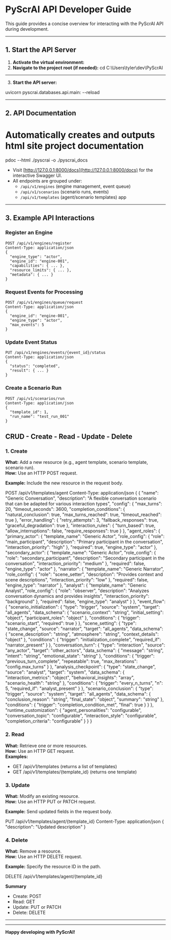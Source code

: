 # PyScrAI API Developer Guide

This guide provides a concise overview for interacting with the PyScrAI API during development.

---

## 1. Start the API Server

1. **Activate the virtual environment:**
2. **Navigate to the project root (if needed):**
   cd C:\Users\tyler\dev\PyScrAI

---
3. **Start the API server:**

  uvicorn pyscrai.databases.api.main: --reload
 
---
## 2. API Documentation

# Automatically creates and outputs html site project documentation
pdoc --html ./pyscrai -o ./pyscrai_docs

- Visit [http://127.0.0.1:8000/docs](http://127.0.0.1:8000/docs) for the interactive Swagger UI.
- All endpoints are grouped under:
  - `/api/v1/engines` (engine management, event queue)
  - `/api/v1/scenarios` (scenario runs, events)
  - `/api/v1/templates` (agent/scenario templates)
app
---

## 3. Example API Interactions

### Register an Engine
```http
POST /api/v1/engines/register
Content-Type: application/json
{
  "engine_type": "actor",
  "engine_id": "engine-001",
  "capabilities": { ... },
  "resource_limits": { ... },
  "metadata": { ... }
}
```

### Request Events for Processing
```http
POST /api/v1/engines/queue/request
Content-Type: application/json
{
  "engine_id": "engine-001",
  "engine_type": "actor",
  "max_events": 5
}
```

### Update Event Status
```http
PUT /api/v1/engines/events/{event_id}/status
Content-Type: application/json
{
  "status": "completed",
  "result": { ... }
}
```

### Create a Scenario Run
```http
POST /api/v1/scenarios/run
Content-Type: application/json
{
  "template_id": 1,
  "run_name": "test_run_001"
}
```



## CRUD - Create - Read - Update - Delete 

### 1. Create
**What:** Add a new resource (e.g., agent template, scenario template, scenario run).  
**How:** Use an HTTP POST request.  

**Example:** Include the new resource in the request body.

POST /api/v1/templates/agent
Content-Type: application/json
{
{
  "name": "Generic Conversation",
  "description": "A flexible conversation scenario that can be adapted for various interaction types",
  "config": {
    "max_turns": 20,
    "timeout_seconds": 3600,
    "completion_conditions": {
      "natural_conclusion": true,
      "max_turns_reached": true,
      "timeout_reached": true
    },
    "error_handling": {
      "retry_attempts": 3,
      "fallback_responses": true,
      "graceful_degradation": true
    },
    "interaction_rules": {
      "turn_based": true,
      "allow_interruptions": false,
      "require_responses": true
    }
  },
  "agent_roles": {
    "primary_actor": {
      "template_name": "Generic Actor",
      "role_config": {
        "role": "main_participant",
        "description": "Primary participant in the conversation",
        "interaction_priority": "high"
      },
      "required": true,
      "engine_type": "actor"
    },
    "secondary_actor": {
      "template_name": "Generic Actor", 
      "role_config": {
        "role": "secondary_participant",
        "description": "Secondary participant in the conversation",
        "interaction_priority": "medium"
      },
      "required": false,
      "engine_type": "actor"
    },
    "narrator": {
      "template_name": "Generic Narrator",
      "role_config": {
        "role": "scene_setter",
        "description": "Provides context and scene descriptions",
        "interaction_priority": "low"
      },
      "required": false,
      "engine_type": "narrator"
    },
    "analyst": {
      "template_name": "Generic Analyst",
      "role_config": {
        "role": "observer",
        "description": "Analyzes conversation dynamics and provides insights",
        "interaction_priority": "background"
      },
      "required": false,
      "engine_type": "analyst"
    }
  },
  "event_flow": {
    "scenario_initialization": {
      "type": "trigger",
      "source": "system",
      "target": "all_agents",
      "data_schema": {
        "scenario_context": "string",
        "initial_setting": "object",
        "participant_roles": "object"
      },
      "conditions": {
        "trigger": "scenario_start",
        "required": true
      }
    },
    "scene_setting": {
      "type": "state_change",
      "source": "narrator",
      "target": "all_agents",
      "data_schema": {
        "scene_description": "string",
        "atmosphere": "string",
        "context_details": "object"
      },
      "conditions": {
        "trigger": "initialization_complete",
        "required_if": "narrator_present"
      }
    },
    "conversation_turn": {
      "type": "interaction",
      "source": "any_actor",
      "target": "other_actors",
      "data_schema": {
        "message": "string",
        "intent": "string",
        "emotional_state": "string"
      },
      "conditions": {
        "trigger": "previous_turn_complete",
        "repeatable": true,
        "max_iterations": "config.max_turns"
      }
    },
    "analysis_checkpoint": {
      "type": "state_change",
      "source": "analyst",
      "target": "system",
      "data_schema": {
        "interaction_metrics": "object",
        "behavioral_insights": "array",
        "scenario_health": "string"
      },
      "conditions": {
        "trigger": "every_n_turns",
        "n": 5,
        "required_if": "analyst_present"
      }
    },
    "scenario_conclusion": {
      "type": "trigger",
      "source": "system",
      "target": "all_agents",
      "data_schema": {
        "conclusion_reason": "string",
        "final_state": "object",
        "summary": "string"
      },
      "conditions": {
        "trigger": "completion_condition_met",
        "final": true
      }
    }
  },
  "runtime_customization": {
    "agent_personalities": "configurable",
    "conversation_topic": "configurable",
    "interaction_style": "configurable",
    "completion_criteria": "configurable"
  }
}
}


### 2. Read
**What:** Retrieve one or more resources.  
**How:** Use an HTTP GET request.  
**Examples:**  
- GET /api/v1/templates (returns a list of templates)  
- GET /api/v1/templates/{template_id} (returns one template)

### 3. Update
**What:** Modify an existing resource.  
**How:** Use an HTTP PUT or PATCH request.  

**Example:** Send updated fields in the request body.

PUT /api/v1/templates/agent/{template_id}
Content-Type: application/json
{
  "description": "Updated description"
}

### 4. Delete
**What:** Remove a resource.  
**How:** Use an HTTP DELETE request.  

**Example:** Specify the resource ID in the path.

DELETE /api/v1/templates/agent/{template_id}

**Summary**  
- Create: POST  
- Read: GET  
- Update: PUT or PATCH  
- Delete: DELETE
---

---

**Happy developing with PyScrAI!**
